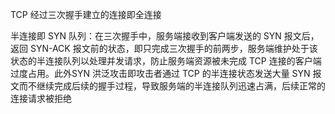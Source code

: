 TCP 经过三次握手建立的连接即全连接

半连接即 SYN 队列：在三次握手中，服务端接收到客户端发送的 SYN 报文后，返回 SYN-ACK 报文前的状态，即只完成三次握手的前两步，服务端维护处于该状态的半连接队列以处理并发请求，防止服务端资源被未完成 TCP 连接的客户端过度占用。此外SYN 洪泛攻击即攻击者通过 TCP 的半连接状态发送大量 SYN 报文而不继续完成后续的握手过程，导致服务端的半连接队列迅速占满，后续正常的连接请求被拒绝
